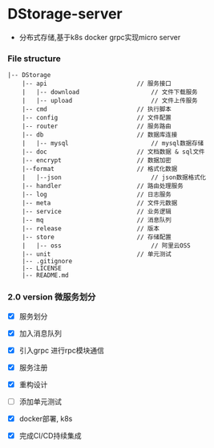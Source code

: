 # DStorage-server
- 分布式存储,基于k8s docker grpc实现micro server
### File structure
```
|-- DStorage
    |-- api                         // 服务接口
    |   |-- download                    // 文件下载服务
    |   |-- upload                      // 文件上传服务
    |-- cmd                         // 执行脚本
    |-- config                      // 文件配置
    |-- router                      // 服务路由
    |-- db                          // 数据库连接
    |   |-- mysql                       // mysql数据存储
    |-- doc                         // 文档数据 & sql文件
    |-- encrypt                     // 数据加密
    |--format                       // 格式化数据
    |   |--json                         // json数据格式化 
    |-- handler                     // 路由处理服务  
    |-- log                         // 日志服务       
    |-- meta                        // 文件元数据
    |-- service                     // 业务逻辑
    |-- mq                          // 消息队列
    |-- release                     // 版本
    |-- store                       // 存储配置           
    |   |-- oss                         // 阿里云OSS
    |-- unit                        // 单元测试
    |-- .gitignore
    |-- LICENSE                     
    |-- README.md
```

### 2.0 version 微服务划分
- [x] 服务划分
- [x] 加入消息队列
- [x] 引入grpc 进行rpc模块通信
- [x] 服务注册
- [x] 重构设计
- [ ] 添加单元测试
- [x] docker部署, k8s
- [x] 完成CI/CD持续集成


